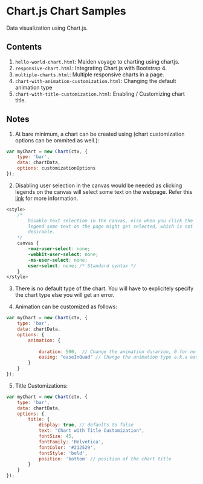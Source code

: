 # Chart.js Chart Samples
Data visualization using Chart.js.

## Contents
1. `hello-world-chart.html`: Maiden voyage to charting using chartjs.
2. `responsive-chart.html`: Integrating Chart.js with Bootstrap 4.
3. `multiple-charts.html`: Multiple responsive charts in a page.
4. `chart-with-animation-customization.html`: Changing the default animation type
5. `chart-with-title-customization.html`: Enabling / Customizing chart title.

## Notes
1. At bare minimum, a chart can be created using (chart customization options 
can be ommited as well.):

```javascript
var myChart = new Chart(ctx, {
    type: 'bar',
    data: chartData,
    options: customizationOptions
});
```

2. Disabling user selection in the canvas would be needed as clicking legends on
the canvas will select some text on the webpage. Refer this [link](https://www.w3schools.com/cssref/css3_pr_user-select.asp)
for more information.

```css
<style>
    /*
        Disable text selection in the canvas, else when you click the
        legend some text on the page might get selected, which is not 
        desirable.
    */
    canvas {
        -moz-user-select: none;
        -webkit-user-select: none;
        -ms-user-select: none;
        user-select: none; /* Standard syntax */
    }
</style>
```
3. There is no default type of the chart. You will have to explicitely specify 
the chart type else you will get an error.

4. Animation can be customized as follows:

```javascript
var myChart = new Chart(ctx, {
    type: 'bar',
    data: chartData,
    options: {
        animation: {
           
            duration: 500,  // Change the animation durarion, 0 for no animation
            easing: "easeInQuad" // Change the animation type a.k.a easing function
        }
    }
});
```

5. Title Customizations:

```javascript
var myChart = new Chart(ctx, {
    type: 'bar',
    data: chartData,
    options: {
        title: {
            display: true, // defaults to false
            text: "Chart with Title Customization",
            fontSize: 45,
            fontFamily: 'Helvetica',
            fontColor: '#212529',
            fontStyle: 'bold',
            position: 'bottom' // position of the chart title
        }
    }
});
```